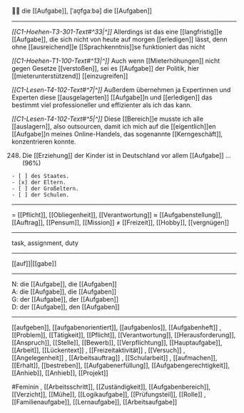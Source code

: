 🧑‍💼 die [[Aufgabe]], [ˈaʊ̯fɡaːbə]
die [[Aufgaben]]

---

_[[C1-Hoehen-T3-301-Text#^33|^]]_ Allerdings ist das eine [[langfristig]]e [[Aufgabe]], die sich nicht von heute auf morgen [[erledigen]] lässt, denn ohne [[ausreichend]]e [[Sprachkenntnis]]se funktioniert das nicht

_[[C1-Hoehen-T1-100-Text#^13|^]]_ Auch wenn [[Mieterhöhungen]] nicht gegen Gesetze [[verstoßen]], sei es [[Aufgabe]] der Politik, hier [[mieterunterstützend]] [[einzugreifen]]

_[[C1-Lesen-T4-102-Text#^7|^]]_ Außerdem übernehmen ja Expertinnen und Experten diese [[ausgelagerten]] [[Aufgabe]]n und [[erledigen]] das bestimmt viel professioneller und effizienter als ich das kann.

_[[C1-Lesen-T4-102-Text#^5|^]]_ Diese [[Bereich]]e musste ich alle [[auslagern]], also outsourcen, damit ich mich auf die [[eigentlich]]en [[Aufgabe]]n meines Online-Handels, das sogenannte [[Kerngeschäft]], konzentrieren konnte.

248. Die [[Erziehung]] der Kinder ist in Deutschland vor allem [[Aufgabe]] … (96%)


    - [ ] des Staates.
    - [x] der Eltern.
    - [ ] der Großeltern.
    - [ ] der Schulen.

---

= [[Pflicht]], [[Obliegenheit]], [[Verantwortung]]
≈ [[Aufgabenstellung]], [[Auftrag]], [[Pensum]], [[Mission]]
≠ [[Freizeit]], [[Hobby]], [[vergnügen]]

---

task, assignment, duty

---

[[auf]]|[[gabe]]

---

N: die [[Aufgabe]], die [[Aufgaben]]  
A: die [[Aufgabe]], die [[Aufgaben]]  
G: der [[Aufgabe]], der [[Aufgaben]]  
D: der [[Aufgabe]], den [[Aufgaben]]

---

[[aufgeben]], [[aufgabenorientiert]], [[aufgabenlos]], [[Aufgabenheft]]
, [[Problem]], [[Tätigkeit]], [[Pflicht]], [[Verantwortung]], [[Herausforderung]], [[Anspruch]], [[Stelle]], [[Bewerb]], [[Verpflichtung]], [[Hauptaufgabe]], [[Arbeit]], [[Lückentext]]
, [[Freizeitaktivität]]
, [[Versuch]]
, [[Angelegenheit]]
, [[Arbeitsauftrag]]
, [[Schularbeit]]
, [[aufmachen]], [[Erhalt]], [[bestreben]], [[Aufgabenerfüllung]], [[Aufgabengerechtigkeit]], [[Anhieb]], [[Anhieb]], [[Projekt]]

#Feminin , [[Arbeitsschritt]], [[Zuständigkeit]], [[Aufgabenbereich]], [[Verzicht]], [[Mühe]], [[Logikaufgabe]], [[Prüfungsteil]], [[Rolle]]
, [[Familienaufgabe]], [[Lernaufgabe]], [[Arbeitsaufgabe]]